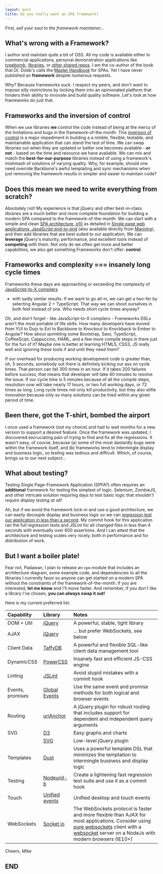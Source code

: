```yaml
---
layout: post
title: Do you really want an SPA framework?
---
```

*First, sell your soul to the framework maintainer...*

What's wrong with a Framework?
------------------------------
I author and maintain quite a bit of OSS.
All my code is available either in commercial applications, 
personal demonstration applications like
[typebomb](http://michaelmikowski.com/typebomb/),
[libraries](https://www.npmjs.com/~mikem), or [other shared
repos](//https://github.com/mmikowski).  I am the co-author of 
the book that Dr. Dobb's calls the [Master
Handbook](http://www.drdobbs.com/joltawards/jolt-awards-the-best-books/240169070?pgno=5)
for SPAs.  Yet I have never published an **framework** despite numerous requests.

Why? Because frameworks suck. I respect my peers, and don't want
to impose silly restrictions by locking them into an opinionated platform 
that hinders their ability to innovate and build quality software.
Let's look at how frameworks do just that.

Frameworks and the inversion of control
---------------------------------------
When we use libraries **we** control the code instead of being at the mercy of the
limitations and bugs in the framework-of-the month. This [inversion
of control][4] is a major impediment in building a a nimble, flexible, testable,
and maintainable application that can stand the test of time.
We can swap libraries out when they are updated or better one becomes
available - **or not** - based on the time and resource we have available.
We can mix and match the **best-for-our-purpose** libraries instead of using
a framework's mishmash of solutions of varying quality.  Why, for example, should one
need override Backbone's awful templating and sync mechanisms when just removing
the framework results in simpler and easier to maintain code?

Does this mean we need to write everything from scratch?
--------------------------------------------------------
Absolutely not!  My experience is that jQuery and other best-in-class libraries
are a much better and more complete foundation for building a modern SPA
compared to the framework-of-the-month.  We can start with a simple and clean
[SPA architecture, p10][1] as detailed in 
[Single page web applications, JavaScript end-to-end][2]
(also available directly from [Manning][3]), and then add libraries
that are best suited to our application.  We can **leverage** jQuery's maturity,
performance, and excellent tools instead of **competing** with them.
Not only do we often get more and better capabilities, we also get 
something Frameworks don't offer: **control**.

Frameworks and complexity === insanely long cycle times
-------------------------------------------------------
Frameworks these days are approaching or exceeding the complexity of
[JavaScript-to-X compilers](http://mmikowski.github.io/the_kraken/)
- with sadly similar results.  If we want to go all-in, we can get a two-fer
by selecting Angular 2 + TypeScript.  That way we can shoot ourselves in both feet
instead of one.  Who needs short cycle times anyway?

Oh, and don't forget - like JavaScript-to-X compilers - Frameworks DSLs
aren't the most portable of life skills.  How many developers have moved from 
YUI to Dojo to Ext to Backbone to Knockout to Knockback to Ember to Angular?
How about sprinkling some Bootstrap, Sass, TypeScript, CoffeeScipt,
Cappuccino, HAML, and a few more compile steps in there just for the fun of
it?  Maybe one is better at learning HTML5, CSS3, JS really well and
ignoring these tools if and until they need them?

If our overhead for producing working development code is greater than, oh, 5 seconds,
somebody out there is definitely kicking our ass on cycle times.  That person
can fail 300 times in an hour.  If it takes 200 failures before success, that
means that developer will take 40 minutes to resolve the issue.  If our cycle
time is 5 minutes because of all the compile steps, resolution now will take
nearly 17 hours, or two full working days, or 72 times as long. Long cycle
times not only kill productivity, but they also stifle innovation because
only so many solutions can be tried within any given period of time.

Been there, got the T-shirt, bombed the airport
-----------------------------------------------
I once used a framework (not my choice) and had to wait months for a new
version to support a desired feature. Once the framework was updated,
I discovered excruciating pain of trying to find and fix all the regressions.
It wasn't easy, of course, because (a) some of the most dastardly bugs were 
within the framework itself, and (b) frameworks tend to intermingle display
and business logic, so testing was tedious and difficult.  Which, of course,
brings us to our next subject...

What about testing?
-------------------
Testing Single Page-Framework Application
(SPFA?) often requires an **additional** framework for testing the
simplest of logic. Selenium, ZombieJS, and other intricate solution
requiring days to test basic logic that *shouldn't require display
testing at all!*

Ah, but if we avoid the framework lock-in and use a good architecture, 
we can easily decouple display and business logic so we can 
[regression test our application in less than a second][5].
My commit hook for this applicaiton ran the full regression 
tests and JSLint for all changed files in less than 4 seconds
with eventually over 600 assertions. And I can attest that the architecture
and testing scales very nicely, both in performance and for distribution of work.

But I want a boiler plate!
--------------------------
Fear not, Padawan, I plan to release an `npm` module that includes an 
architecture diagram, some example code, and dependencies to all the 
libraries I currently favor so anyone can get started on a modern SPA 
without the constraints of the framework-of-the-month.  If you are interested,
**let me know** and I'll move faster.  And remember, if you don't like a 
library I've chosen, **you can always swap it out!**

Here is my current preferred list:

| Capability   | Library              | Notes                             |
| :----------- | :------------------- | :-------------------------------- |
| DOM + Util   | [jQuery][6]          | A powerful, stable, tight library |
| AJAX         | [jQuery][6]          | ... but prefer WebSockets, see below |
| Client Data  | [TaffyDB][7]         | A powerful and flexible SQL-like client data management tool |
| DynamicCSS   | [PowerCSS][8]        | Insanely fast and efficient JS-CSS engine |
| Linting      | [JSLint][9]          | Avoid stupid mistakes with a commit hook |
| Events, promises | [Global Events][10] | Use the same event and promise methods for both logical and browser events |
| Routing      | [uriAnchor][11]      | A jQuery plugin for robust routing that includes support for dependent and independent query arguments |
| SVG          | [D3][12]             | Easy graphs and charts            |
|              | [SVG][13]            | Low-level jQuery plugin           |
| Templates    | [Dust][14]           | Uses a powerful template DSL that minimizes the temptation to intermingle  business and display logic |
| Testing      | [Nodeunit-b][15]     | Create a lightening fast regression test suite and use it as a commit hook |
| Touch        | [Unified events][16] | Unified desktop and touch events  |
| WebSockets   | [Socket io][17]      | The WebSockets protocol is faster and more flexible than AJAX for most applications. Consider using [pure websockets][18] client with a [websocket][19] server on a NodeJs with modern browsers (IE10+) |

Cheers, Mike

END
---
[1]:https://github.com/mmikowski/spa/blob/master/slides/2013-10-22-make_it_rock.pdf
[2]:http://www.amazon.com/dp/1617290750
[3]:http://manning.com/mikowski
[4]:https://aerotwist.com/blog/the-cost-of-frameworks
[5]:https://youtu.be/aoH0J6lL2w0?t=47m15s
[6]:http://jquery.com/download
[7]:https://github.com/typicaljoe/taffydb
[8]:https://www.npmjs.com/package/powercss
[9]:https://www.npmjs.com/package/jslint
[10]:https://github.com/mmikowski/jquery.event.gevent
[11]:https://github.com/mmikowski/urianchor
[12]:https://github.com/mbostock/d3
[13]:http://keith-wood.name/svg.html
[14]:http://linkedin.github.io/dustjs
[15]:https://www.npmjs.com/package/nodeunit-b
[16]:https://github.com/mmikowski/jquery.event.ue
[17]:http://socket.io
[18]:https://developer.mozilla.org/en-US/docs/Web/API/WebSockets_API/Writing_WebSocket_client_applications
[19]:https://www.npmjs.com/package/websocket
[20]:http://absurdjs.com/
[21]:http://www.responsivejs.com/
